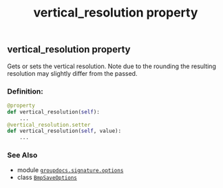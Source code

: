 ﻿---
title: vertical_resolution property
second_title: GroupDocs.Signature for Python via .NET API References
description: 
type: docs
url: /python-net/groupdocs.signature.options/bmpsaveoptions/vertical_resolution/
is_root: false
weight: 110
---

## vertical_resolution property


Gets or sets the vertical resolution. Note due to the rounding the resulting
resolution may slightly differ from the passed.
### Definition:
```python
@property
def vertical_resolution(self):
    ...
@vertical_resolution.setter
def vertical_resolution(self, value):
    ...
```

### See Also
* module [`groupdocs.signature.options`](../../)
* class [`BmpSaveOptions`](/signature/python-net/groupdocs.signature.options/bmpsaveoptions)
